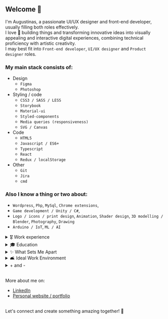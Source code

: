 ## Welcome 👋

I'm Augustinas, a passionate UI/UX designer and front-end developer, usually filling both roles effectively.<br>
I love 💖 building things and transforming innovative ideas into visually appealing and interactive digital experiences, combining technical proficiency with artistic creativity.<br>
I may best fit into `Front-end developer`, `UI/UX designer` and `Product designer` roles.<br>

### My main stack consists of:

- Design
  - `Figma`
  - `Photoshop`
- Styling / code
  - `CSS3 / SASS / LESS`
  - `Storybook`
  - `Material-ui`
  - `Styled-components`
  - `Media queries (responsiveness)`
  - `SVG / Canvas`
- Code
  - `HTML5`
  - `Javascript / ES6+`
  - `Typescript`
  - `React`
  - `Redux / localStorage`
- Other
  - `Git`
  - `Jira`
  - `cmd`

### Also I know a thing or two about:
- `Wordpress`, `Php`, `MySql`, `Chrome extensions`,<br>
- `Game development / Unity / C#`,<br>
- `Logo / icons / print design`, `Animation`, `Shader design`, `3D modelling / Blender`, `Photography`, `Drawing`<br>
- `Arduino / IoT`, `ML / AI`<br>

<details>
  <summary>🎖️ Work experience</summary>

> ***Freelance***<br>
> Jan 2023 - Present<br>
> Leveling up front-end development skills & beyond

> ***Syntropy***<br>
> Aug 2020 - Nov 2022<br>
> React + Typescript app development

> ***SolutionLab***<br>
> Dec 2017 - Feb 2020<br>
> React + Typescript app development

> ***Freelance***<br>
> Jan 2015 - Dec 2017<br>
> Wordpress websites, game development

> ***Kemdu***<br>
> Dec 2013 - Jan 2015<br>
> Graphic design, web development

> ***Childhood***<br>
> Jul 2001<br>
> Wrote my first Pascal program code on a sheet of paper. The program picked numbers for a lottery ticket for you. It worked beautifully when I ran it on a computer 🪄
</details>


<details>
  <summary>🎓 Education</summary>

```
- BA degree in information sciences
- Natural self-learner

Languages:
Lithuanian: Native
English: Working proficiency
```
</details>

<details>
  <summary>✨ What Sets Me Apart</summary>

```
- I find creative solutions to complex challenges, making me a reliable resource for problem-solving.
- I articulate ideas clearly, fostering collaboration and understanding within teams.
- I quickly translate ideas into prototypes, bringing concepts to life efficiently.
- I adapt to new technologies and techniques with enthusiasm, driven by a passion for learning.
```
</details>

<details>
  <summary>🛋️ Ideal Work Environment</summary>

```
- I thrive when given the freedom to innovate and explore creative solutions.
- I enjoy both sharing my knowledge and learning from my peers.
- I believe in a workplace where my contributions and individuality are respected and appreciated.
```
</details>

<details>
  <summary>+ and -</summary>

```
- Due to my dual interest on design and development I may miss the "hardcore" parts / edge cases of some specific technology. But hey, I know how to google things out and I'm always eager to learn more on the topic I'm working on. The positive side of this is that I think more on user experience when I code and I think about development when I design.
- I build things more than showcase and brag about these things.
- I tend to go into the flow state when the task/vision is clear.
- I can't thrive when micromanaged, but I also seek answers when something is not clear.
```
</details>

<br>

More about me on:
- [LinkedIn](https://www.linkedin.com/in/augustinas-keturakis/)
- [Personal website / portfolio](www.workshopai.lt)

<br>
Let's connect and create something amazing together! 🚀